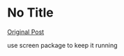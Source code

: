 # No Title

[Original Post](https://discourse.onlinedegree.iitm.ac.in/t/169029/283)

<p>use screen package to keep it running</p>